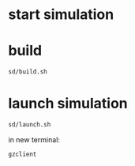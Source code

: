 # start simulation

# build
```sh
sd/build.sh
```

# launch simulation
```sh
sd/launch.sh
```
in new terminal:
```sh
gzclient
```